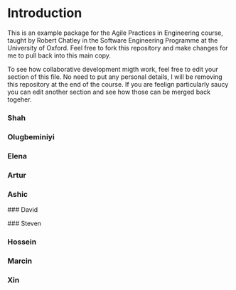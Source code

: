 Introduction
============

This is an example package for the Agile Practices in Engineering course,
taught by Robert Chatley in the Software Engineering Programme at the
University of Oxford. Feel free to fork this repository and make changes for me
to pull back into this main copy.

To see how collaborative development migth work, feel free to edit your section
of this file. No need to put any personal details, I will be removing this
repository at the end of the course. If you are feelign particularly saucy you
can edit another section and see how those can be merged back togeher.

### Shah


### Olugbeminiyi


### Elena


### Artur


### Ashic


### David


### Steven


### Hossein


### Marcin


### Xin
